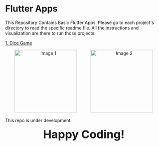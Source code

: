 # Flutter Apps

This Repository Contains Basic Flutter Apps. Please go to each project's directory to read the specific readme file. All the instructions and visualization are there to run those projects.

[1. Dice Game](https://github.com/NafBZ/Flutter_projects/tree/master/dice_roll)

<p align="center">
  <img src="dice-roll/assets/githubImage/three.png" alt="Image 1" width="200" />
  &nbsp;&nbsp;&nbsp;&nbsp;&nbsp;&nbsp;&nbsp;&nbsp;&nbsp;
  <img src="dice-roll/assets/githubImage/four.png" alt="Image 2" width="200" />
</p>

This repo is under development.

<p align="center">
  <span style="font-size: 36px; font-weight: bold;">Happy Coding!</span>
</p>
